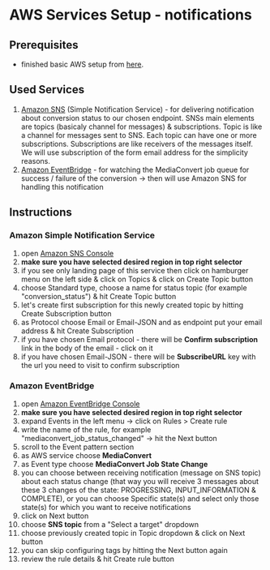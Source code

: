 # AWS Services Setup - notifications

## Prerequisites

- finished basic AWS setup from [here](/resources/docs/aws-services-setup-basic.md).

## Used Services

1. [Amazon SNS](#amazon-simple-notification-service) (Simple Notification Service) - for delivering notification about conversion status to our chosen endpoint. SNSs main elements are topics (basicaly channel for messages) & subscriptions. Topic is like a channel for messages sent to SNS. Each topic can have one or more subscriptions. Subscriptions are like receivers of the messages itself. We will use subscription of the form email address for the simplicity reasons.
2. [Amazon EventBridge](#amazon-eventbridge) - for watching the MediaConvert job queue for success / failure of the conversion -> then will use Amazon SNS for handling this notification 

## Instructions

### Amazon Simple Notification Service
1. open [Amazon SNS Console](https://console.aws.amazon.com/sns)
2. **make sure you have selected desired region in top right selector**
3. if you see only landing page of this service then click on hamburger menu on the left side & click on Topics & click on Create Topic button
4. choose Standard type, choose a name for status topic (for example "conversion_status") & hit Create Topic button
5. let's create first subscription for this newly created topic by hitting Create Subscription button 
6. as Protocol choose Email or Email-JSON and as endpoint put your email address & hit Create Subscription
7. if you have chosen Email protocol - there will be **Confirm subscription** link in the body of the email - click on it
8. if you have chosen Email-JSON - there will be **SubscribeURL** key with the url you need to visit to confirm subscription 
  
### Amazon EventBridge
1. open [Amazon EventBridge Console](https://console.aws.amazon.com/events)
2. **make sure you have selected desired region in top right selector**
3. expand Events in the left menu -> click on Rules > Create rule
4. write the name of the rule, for example "mediaconvert_job_status_changed" -> hit the Next button
5. scroll to the Event pattern section
6. as AWS service choose **MediaConvert**
7. as Event type choose **MediaConvert Job State Change**
8. you can choose between receiving notification (message on SNS topic) about each status change (that way you will receive 3 messages about these 3 changes of the state: PROGRESSING, INPUT_INFORMATION & COMPLETE), or you can choose Specific state(s) and select only those state(s) for which you want to receive notifications
9. click on Next button
10. choose **SNS topic** from a "Select a target" dropdown 
11. choose previously created topic in Topic dropdown & click on Next button
12. you can skip configuring tags by hitting the Next button again
13. review the rule details & hit Create rule button
